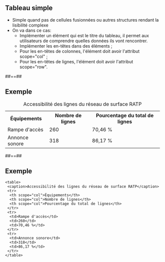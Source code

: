 <!-- .slide: class="with-code" -->

## Tableau simple

* Simple quand pas de cellules fusionnées ou autres structures rendant la lisibilité complexe
* On va dans ce cas:
  * Implémenter un élément <caption> qui est le titre du tableau, il permet aux utilisateurs de comprendre quelles données ils vont rencontrer.
  * Implémenter les en-têtes dans des éléments <th> ;
  * Pour les en-têtes de colonnes, l'élément <th> doit avoir l'attribut scope="col" ;
  * Pour les en-têtes de lignes, l'élément <th> doit avoir l'attribut scope="row".

##==##

<!-- .slide: -->

## Exemple

<table>
 <caption>Accessibilité des lignes du réseau de surface RATP</caption>
 <tr>
  <th scope="col">Équipements</th>
  <th scope="col">Nombre de lignes</th>
  <th scope="col">Pourcentage du total de lignes</th>
 </tr>
 <tr>
  <td>Rampe d'accès</td>
  <td>260</td>
  <td>70,46 %</td>
 </tr>
 <tr>
  <td>Annonce sonore</td>
  <td>318</td>
  <td>86,17 %</td>
 </tr>
</table>

##==##

<!-- .slide: class="with-code" -->

## Exemple

```
<table>
 <caption>Accessibilité des lignes du réseau de surface RATP</caption>
 <tr>
  <th scope="col">Équipements</th>
  <th scope="col">Nombre de lignes</th>
  <th scope="col">Pourcentage du total de lignes</th>
 </tr>
 <tr>
  <td>Rampe d'accès</td>
  <td>260</td>
  <td>70,46 %</td>
 </tr>
 <tr>
  <td>Annonce sonore</td>
  <td>318</td>
  <td>86,17 %</td>
 </tr>
</table>
``` 
